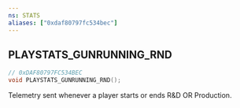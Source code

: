 ```yaml
---
ns: STATS
aliases: ["0xdaf80797fc534bec"]
---
```

## PLAYSTATS_GUNRUNNING_RND

```c
// 0xDAF80797FC534BEC
void PLAYSTATS_GUNRUNNING_RND();
```

Telemetry sent whenever a player starts or ends R&D OR Production.

